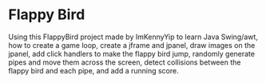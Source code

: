 # Flappy Bird

Using this FlappyBird project made by ImKennyYip to learn Java Swing/awt, how to create a game loop, create a jframe and jpanel, draw images on the jpanel, add click handlers to make the flappy bird jump, randomly generate pipes and move them across the screen, detect collisions between the flappy bird and each pipe, and add a running score.


